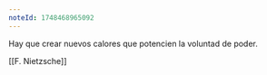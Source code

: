 ```yaml
---
noteId: 1748468965092
---
```


Hay que crear nuevos calores que potencien la voluntad de poder.

[[F. Nietzsche]]
